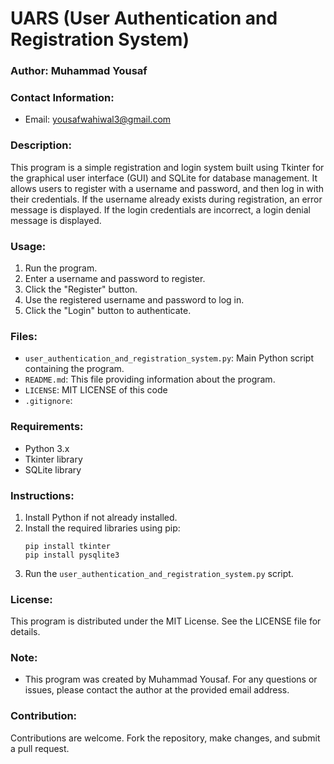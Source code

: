 # UARS (User Authentication and Registration System)

### Author: Muhammad Yousaf

### Contact Information:
- Email: yousafwahiwal3@gmail.com

### Description:
This program is a simple registration and login system built using Tkinter for the graphical user interface (GUI) and SQLite for database management. It allows users to register with a username and password, and then log in with their credentials. If the username already exists during registration, an error message is displayed. If the login credentials are incorrect, a login denial message is displayed.

### Usage:
1. Run the program.
2. Enter a username and password to register.
3. Click the "Register" button.
4. Use the registered username and password to log in.
5. Click the "Login" button to authenticate.

### Files:
- `user_authentication_and_registration_system.py`: Main Python script containing the program.
- `README.md`: This file providing information about the program.
- `LICENSE`: MIT LICENSE of this code
- `.gitignore`:
### Requirements:
- Python 3.x
- Tkinter library
- SQLite library

### Instructions:
1. Install Python if not already installed.
2. Install the required libraries using pip:
   ```
   pip install tkinter
   pip install pysqlite3
   ```
3. Run the `user_authentication_and_registration_system.py` script.

### License:
This program is distributed under the MIT License. See the LICENSE file for details.

### Note:
- This program was created by Muhammad Yousaf. For any questions or issues, please contact the author at the provided email address.

### Contribution:
Contributions are welcome. Fork the repository, make changes, and submit a pull request.

